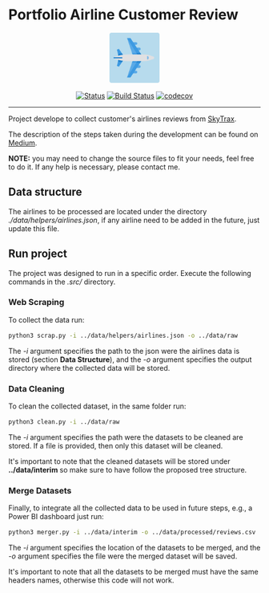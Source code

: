 # Portfolio Airline Customer Review

<p align="center">
  <img style="width: 100px" src="./assets/logo.png" alt="Project's logo"/>
</p>

<div align="center">

  [![Status](https://img.shields.io/badge/status-active-success.svg)]() 
  [![Build Status](https://app.travis-ci.com/JoaoPicolo/Portfolio-CustomerReviewAirlines.svg?branch=main)](https://app.travis-ci.com/JoaoPicolo/Portfolio-CustomerReviewAirlines)
  [![codecov](https://codecov.io/gh/JoaoPicolo/Portfolio-CustomerReviewAirlines/branch/main/graph/badge.svg?token=9EQYB1J5VD)](https://codecov.io/gh/JoaoPicolo/Portfolio-CustomerReviewAirlines)

</div>

---

Project develope to collect customer's airlines reviews from [SkyTrax](https://www.airlinequality.com/).

The description of the steps taken during the development can be found on [Medium](https://picolojoaop.medium.com/airline-customer-review-web-scraping-1e812a79b995).

**NOTE:** you may need to change the source files to fit your needs, feel free to do it. If any help is necessary, please contact me.

## Data structure

The airlines to be processed are located under the directory *./data/helpers/airlines.json*, if any airline need to be added in the future, just update this file.

## Run project

The project was designed to run in a specific order. Execute the following commands in the *.src/* directory.

### Web Scraping

To collect the data run:

```bash
python3 scrap.py -i ../data/helpers/airlines.json -o ../data/raw
```

The *-i* argument specifies the path to the json were the airlines data is stored (section **Data Structure**), and the *-o* argument specifies the output directory where the collected data will be stored.

### Data Cleaning

To clean the collected dataset, in the same folder run:

```bash
python3 clean.py -i ../data/raw
```

The *-i* argument specifies the path were the datasets to be cleaned are stored. If a file is provided, then only this dataset will be cleaned.

It's important to note that the cleaned datasets will be stored under **../data/interim** so make sure to have follow the proposed tree structure.

### Merge Datasets

Finally, to integrate all the collected data to be used in future steps, e.g., a Power BI dashboard just run:

```bash
python3 merger.py -i ../data/interim -o ../data/processed/reviews.csv
```

The *-i* argument specifies the location of the datasets to be merged, and the *-o* argument specifies the file were the merged dataset will be saved.

It's important to note that all the datasets to be merged must have the same headers names, otherwise this code will not work.
